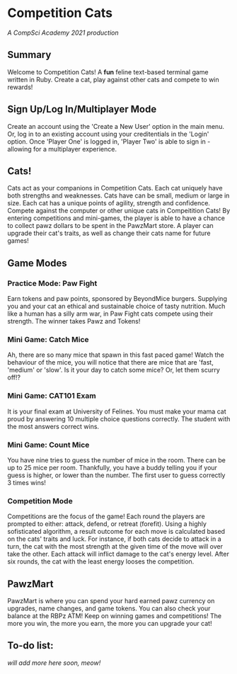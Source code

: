 # Competition Cats
*A CompSci Academy 2021 production*

## Summary

Welcome to Competition Cats! A **fun** feline text-based terminal game written in Ruby. Create a cat, play against other cats and compete to win rewards!

## Sign Up/Log In/Multiplayer Mode

Create an account using the 'Create a New User' option in the main menu.
Or, log in to an existing account using your creditentials in the 'Login' option.
Once 'Player One' is logged in, 'Player Two' is able to sign in - allowing for a multiplayer experience.

## Cats!

Cats act as your companions in Competition Cats. Each cat uniquely have both strengths and weaknesses.
Cats have can be small, medium or large in size. Each cat has a unique points of agility, strength and confidence.
Compete against the computer or other unique cats in Compeitition Cats!
By entering competitions and mini-games, the player is able to have a chance to collect pawz dollars to be spent in the PawzMart store.
A player can upgrade their cat's traits, as well as change their cats name for future games!

## Game Modes

### Practice Mode: Paw Fight
Earn tokens and paw points, sponsored by BeyondMice burgers. Supplying you and your cat an ethical and sustainable choice of tasty nutrition.
Much like a human has a silly arm war, in Paw Fight cats compete using their strength. The winner takes Pawz and Tokens!

### Mini Game: Catch Mice

Ah, there are so many mice that spawn in this fast paced game! Watch the behaviour of the mice, you will notice that there are mice that are 'fast, 'medium' or 'slow'. Is it your day to catch some mice? Or, let them scurry off!?

### Mini Game: CAT101 Exam

It is your final exam at University of Felines. You must make your mama cat proud by answering 10 multiple choice questions correctly. The student with the most answers correct wins. 

### Mini Game: Count Mice

You have nine tries to guess the number of mice in the room. There can be up to 25 mice per room. Thankfully, you have a buddy telling you if your guess is higher, or lower than the number. The first user to guess correctly 3 times wins!

### Competition Mode

Competitions are the focus of the game! Each round the players are prompted to either: attack, defend, or retreat (forefit). Using a highly sofisticated algorithm, a result outcome for each move is calculated based on the cats' traits and luck. For instance, if both cats decide to attack in a turn, the cat with the most strength at the given time of the move will over take the other. Each attack will inflict damage to the cat's energy level. After six rounds, the cat with the least energy looses the competition.

## PawzMart

PawzMart is where you can spend your hard earned pawz currency on upgrades, name changes, and game tokens.
You can also check your balance at the RBPz ATM!
Keep on winning games and competitions! The more you win, the more you earn, the more you can upgrade your cat!

## To-do list:

_will add more here soon, meow!_
